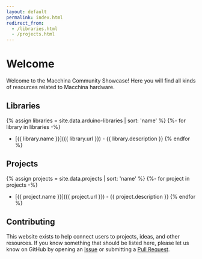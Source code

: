 ```yaml
---
layout: default
permalink: index.html
redirect_from:
  - /libraries.html
  - /projects.html
---
```


<!-- Comment to prevent automatic title assignment -->
# Welcome

Welcome to the Macchina Community Showcase!  Here you will find all kinds of resources related to Macchina hardware.

## Libraries

<!-- to add a library add it in _data/arduino-libraries.yml -->

{% assign libraries = site.data.arduino-libraries | sort: 'name' %}
{%- for library in libraries -%}
- [{{ library.name }}]({{ library.url }}) - {{ library.description }}
{% endfor %}


## Projects

<!-- to add a project add it in _data/projects.yml -->

{% assign projects = site.data.projects | sort: 'name' %}
{%- for project in projects -%}
- [{{ project.name }}]({{ project.url }}) - {{ project.description }}
{% endfor %}

## Contributing

This website exists to help connect users to projects, ideas, and other resources.  If you know something that should be listed here, please let us know on GitHub by opening an [Issue](https://github.com/macchina/showcase/issues) or submitting a [Pull Request](https://github.com/macchina/showcase/pulls).